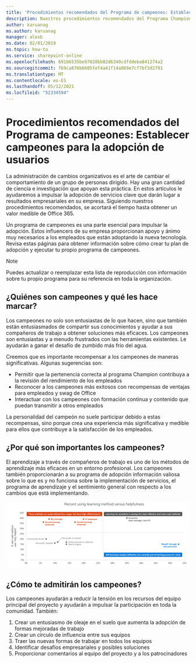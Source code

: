 ```yaml
---
title: 'Procedimientos recomendados del Programa de campeones: Establecer campeones para la adopción de usuarios'
description: Nuestros procedimientos recomendados del Programa Champion ayudan a impulsar la adopción de Office 365.
author: karuanag
ms.author: karuanag
manager: alexb
ms.date: 02/01/2019
ms.topic: how-to
ms.service: sharepoint-online
ms.openlocfilehash: 691b6535be07028bb02d6340cdfddeba841274a2
ms.sourcegitcommit: fb9ca876b6605fef4a41f14a069e7cf7bf3d2791
ms.translationtype: MT
ms.contentlocale: es-ES
ms.lasthandoff: 05/12/2021
ms.locfileid: "52334594"
---
```

# <a name="champion-program-best-practices-establish-champions-for-user-adoption"></a>Procedimientos recomendados del Programa de campeones: Establecer campeones para la adopción de usuarios

La administración de cambios organizativos es el arte de cambiar el comportamiento de un grupo de personas dirigido. Hay una gran cantidad de ciencia e investigación que apoyan esta práctica. En estos artículos le ayudaremos a impulsar la adopción de servicios clave que darán lugar a resultados empresariales en su empresa.  Siguiendo nuestros procedimientos recomendados, se acortará el tiempo hasta obtener un valor medible de Office 365.  

Un programa de campeones es una parte esencial para impulsar la adopción. Estos influencers de su empresa proporcionan apoyo y ánimo muy necesarios a los empleados que están adoptando la nueva tecnología. Revisa estas páginas para obtener información sobre cómo crear tu plan de adopción y ejecutar tu propio programa de campeones. 

> [!NOTE]
> Puedes actualizar o reemplazar esta lista de reproducción con información sobre tu propio programa para su referencia en toda la organización.

## <a name="who-are-champions-and-what-makes-them-tick"></a>¿Quiénes son campeones y qué les hace marcar?

Los campeones no solo son entusiastas de lo que hacen, sino que también están entusiasmados de compartir sus conocimientos y ayudar a sus compañeros de trabajo a obtener soluciones más eficaces. Los campeones son entusiastas y a menudo frustrados con las herramientas existentes. Le ayudarán a ganar el desafío de zumbido más frío del agua.  

Creemos que es importante recompensar a los campeones de maneras significativas. Algunas sugerencias son:

- Permitir que la pertenencia correcta al programa Champion contribuya a la revisión del rendimiento de los empleados
- Reconocer a los campeones más exitosos con recompensas de ventajas para empleados y swag de Office  
- Interactuar con los campeones con formación continua y contenido que puedan transmitir a otros empleados 

La personalidad del campeón no suele participar debido a estas recompensas, sino porque crea una experiencia más significativa y medible para ellos que contribuye a la satisfacción de los empleados. 

## <a name="why-are-champions-important"></a>¿Por qué son importantes los campeones? 

El aprendizaje a través de compañeros de trabajo es uno de los métodos de aprendizaje más eficaces en un entorno profesional. Los campeones también proporcionarán a su programa de adopción información valiosa sobre lo que es y no funciona sobre la implementación de servicios, el programa de aprendizaje y el sentimiento general con respecto a los cambios que está implementando.  

![Porcentaje con método de aprendizaje frente a utilidad](media/champstats.png)

## <a name="how-will-champions-support-you"></a>¿Cómo te admitirán los campeones?

Los campeones ayudarán a reducir la tensión en los recursos del equipo principal del proyecto y ayudarán a impulsar la participación en toda la comunidad. También:

1. Crear un entusiasmo de oleaje en el suelo que aumenta la adopción de formas mejoradas de trabajo
1. Crear un círculo de influencia entre sus equipos
1. Traer las nuevas formas de trabajar en todos los equipos
1. Identificar desafíos empresariales y posibles soluciones
1. Proporcionar comentarios al equipo del proyecto y a los patrocinadores
